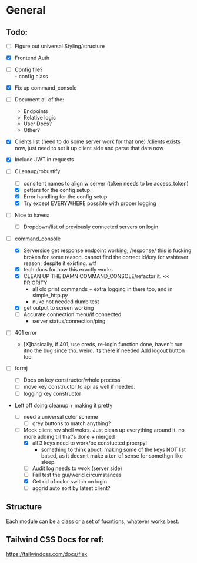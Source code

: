 # General


## Todo:
- [ ] Figure out universal Styling/structure
- [X] Frontend Auth
- [ ] Config file?  
        - config class
- [X] Fix up command_console
- [ ] Document all of the:
    - Endpoints
    - Relative logic
    - User Docs?
    - Other?

- [X] Clients list (need to do some server work for that one)
    /clients exists now, just need to set it up client side and parse that data now
- [X] Include JWT in requests

- [ ] CLenaup/robustify
    - [ ] consitent names to align w server (token needs to be access_token)
    - [X] getters for the config setup.
    - [X] Error handling for the config setup
    - [X] Try except EVERYWHERE possible with proper logging

- [ ] Nice to haves:
    - [ ] Dropdown/list of previously connected servers on login


- [ ] command_console
    - [X] Serverside get response endpoint working, /response/<client-id>
        this is fucking broken for some reason. cannot find the correct id/key for wahtever reason, despite it existing. wtf
    - [X] tech docs for how this exactly works
    - [X] CLEAN UP THE DAMN COMMAND_CONSOLE/refactor it. << PRIORITY
        - all old print commands + extra logging in there too, and in simple_http.py
        - nuke not needed dumb test
    - [X] get output to screen working
    - [ ] Accurate connection menu/if connected
        - server status/connection/ping 

- [ ] 401 error
    - [X]basically, if 401, use creds, re-login
        function done, haven't run itno the bug since tho. weird. its there if needed
    Add logout button too


- [ ] formj
    - [ ] Docs on key constructor/whole process
    - [ ] move key constructor to api as well if needed.
    - [ ] logging key constructor

- Left off doing cleanup + making it pretty
 
    - [ ] need a universal color scheme
        - [ ] grey buttons to match anything?

    - [ ] Mock client rev shell wokrs. Just clean up everything around it. no more adding till
    that's done + merged
        - [X] all 3 keys need to work/be constucted proerpyl
            - something to think abuot, making some of the keys NOT list based, as it doesn;t make a ton of sense for somethgn like sleep.
        - [ ]  Audit log needs to wrok (server side)
        - [ ] Fail test the gui/werid circumstances
        - [X] Get rid of color switch on login
        - [ ] aggrid auto sort by latest client?

## Structure

Each module can be a class or a set of fucntions, whatever works best. 

## Tailwind CSS Docs for ref:

https://tailwindcss.com/docs/flex
